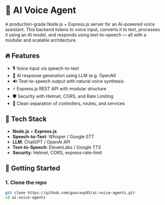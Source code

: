 # 🧠 AI Voice Agent

A production-grade Node.js + Express.js server for an AI-powered voice assistant. This backend listens to voice input, converts it to text, processes it using an AI model, and responds using text-to-speech — all with a modular and scalable architecture.

## 🔥 Features

- 🎙️ Voice input via speech-to-text
- 💬 AI response generation using LLM (e.g. OpenAI)
- 🔊 Text-to-speech output with natural voice synthesis
- ⚡ Express.js REST API with modular structure
- 🛡️ Security with Helmet, CORS, and Rate Limiting
- 🧩 Clean separation of controllers, routes, and services

## 🧱 Tech Stack

- **Node.js** + **Express.js**
- **Speech-to-Text**: Whisper / Google STT
- **LLM**: ChatGPT / OpenAI API
- **Text-to-Speech**: ElevenLabs / Google TTS
- **Security**: Helmet, CORS, express-rate-limit

## 🚀 Getting Started

### 1. Clone the repo

```bash
git clone https://github.com/gauravp95/ai-voice-agents.git
cd ai-voice-agents
